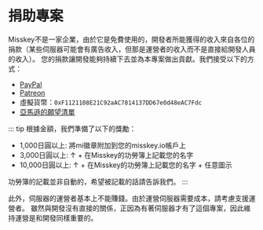 # 捐助專案
Misskey不是一家企業，由於它是免費使用的，開發者所能獲得的收入來自各位的捐款（某些伺服器可能會有廣告收入，但那是運營者的收入而不是直接給開發人員的收入）。
您的捐款讓開發能夠持續下去並為本專案做出貢獻。我們接受以下的方式：
- [PayPal](https://paypal.me/syuilo)
- [Patreon](https://www.patreon.com/syuilo)
- 虛擬貨幣：`0xF1121108E21C92aAC7814137DD67e0d48eAC7Fdc`
- [亞馬遜的願望清單](https://www.amazon.jp/hz/wishlist/ls/4JG4P6XKX9KD?ref_=wl_share)

::: tip
根據金額，我們準備了以下的獎勵：
- 1,000日圓以上: 將mi徽章附加到您的misskey.io帳戶上
- 3,000日圓以上: ↑ + 在Misskey的功勞簿上記載您的名字
- 10,000日圓以上: ↑ + 在Misskey的功勞簿上記載您的名字 + 任意圖示

功勞簿的記載並非自動的，希望被記載的話請告訴我們。
:::

此外，伺服器的運營者基本上不能賺錢。由於運營伺服器需要成本，請考慮支援運營者。
雖然與開發沒有直接的關係，正因為有著伺服器才有了這個專案，因此維持運營是和開發同樣重要的。
